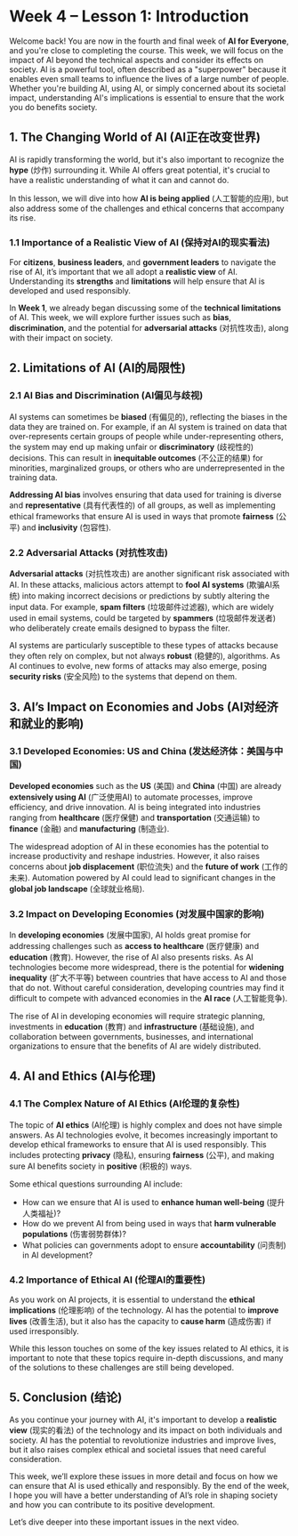 # Week 4 – Lesson 1: Introduction

Welcome back! You are now in the fourth and final week of **AI for Everyone**, and you're close to completing the course. This week, we will focus on the impact of AI beyond the technical aspects and consider its effects on society. AI is a powerful tool, often described as a "superpower" because it enables even small teams to influence the lives of a large number of people. Whether you're building AI, using AI, or simply concerned about its societal impact, understanding AI's implications is essential to ensure that the work you do benefits society.

## 1. The Changing World of AI (AI正在改变世界)

AI is rapidly transforming the world, but it's also important to recognize the **hype** (炒作) surrounding it. While AI offers great potential, it's crucial to have a realistic understanding of what it can and cannot do. 

In this lesson, we will dive into how **AI is being applied** (人工智能的应用), but also address some of the challenges and ethical concerns that accompany its rise. 

### 1.1 Importance of a Realistic View of AI (保持对AI的现实看法)

For **citizens**, **business leaders**, and **government leaders** to navigate the rise of AI, it’s important that we all adopt a **realistic view** of AI. Understanding its **strengths** and **limitations** will help ensure that AI is developed and used responsibly.

In **Week 1**, we already began discussing some of the **technical limitations** of AI. This week, we will explore further issues such as **bias**, **discrimination**, and the potential for **adversarial attacks** (对抗性攻击), along with their impact on society.

## 2. Limitations of AI (AI的局限性)

### 2.1 AI Bias and Discrimination (AI偏见与歧视)

AI systems can sometimes be **biased** (有偏见的), reflecting the biases in the data they are trained on. For example, if an AI system is trained on data that over-represents certain groups of people while under-representing others, the system may end up making unfair or **discriminatory** (歧视性的) decisions. This can result in **inequitable outcomes** (不公正的结果) for minorities, marginalized groups, or others who are underrepresented in the training data.

**Addressing AI bias** involves ensuring that data used for training is diverse and **representative** (具有代表性的) of all groups, as well as implementing ethical frameworks that ensure AI is used in ways that promote **fairness** (公平) and **inclusivity** (包容性).

### 2.2 Adversarial Attacks (对抗性攻击)

**Adversarial attacks** (对抗性攻击) are another significant risk associated with AI. In these attacks, malicious actors attempt to **fool AI systems** (欺骗AI系统) into making incorrect decisions or predictions by subtly altering the input data. For example, **spam filters** (垃圾邮件过滤器), which are widely used in email systems, could be targeted by **spammers** (垃圾邮件发送者) who deliberately create emails designed to bypass the filter.

AI systems are particularly susceptible to these types of attacks because they often rely on complex, but not always **robust** (稳健的), algorithms. As AI continues to evolve, new forms of attacks may also emerge, posing **security risks** (安全风险) to the systems that depend on them.

## 3. AI’s Impact on Economies and Jobs (AI对经济和就业的影响)

### 3.1 Developed Economies: US and China (发达经济体：美国与中国)

**Developed economies** such as the **US** (美国) and **China** (中国) are already **extensively using AI** (广泛使用AI) to automate processes, improve efficiency, and drive innovation. AI is being integrated into industries ranging from **healthcare** (医疗保健) and **transportation** (交通运输) to **finance** (金融) and **manufacturing** (制造业).

The widespread adoption of AI in these economies has the potential to increase productivity and reshape industries. However, it also raises concerns about **job displacement** (职位流失) and the **future of work** (工作的未来). Automation powered by AI could lead to significant changes in the **global job landscape** (全球就业格局).

### 3.2 Impact on Developing Economies (对发展中国家的影响)

In **developing economies** (发展中国家), AI holds great promise for addressing challenges such as **access to healthcare** (医疗健康) and **education** (教育). However, the rise of AI also presents risks. As AI technologies become more widespread, there is the potential for **widening inequality** (扩大不平等) between countries that have access to AI and those that do not. Without careful consideration, developing countries may find it difficult to compete with advanced economies in the **AI race** (人工智能竞争).

The rise of AI in developing economies will require strategic planning, investments in **education** (教育) and **infrastructure** (基础设施), and collaboration between governments, businesses, and international organizations to ensure that the benefits of AI are widely distributed.

## 4. AI and Ethics (AI与伦理)

### 4.1 The Complex Nature of AI Ethics (AI伦理的复杂性)

The topic of **AI ethics** (AI伦理) is highly complex and does not have simple answers. As AI technologies evolve, it becomes increasingly important to develop ethical frameworks to ensure that AI is used responsibly. This includes protecting **privacy** (隐私), ensuring **fairness** (公平), and making sure AI benefits society in **positive** (积极的) ways. 

Some ethical questions surrounding AI include:
- How can we ensure that AI is used to **enhance human well-being** (提升人类福祉)?
- How do we prevent AI from being used in ways that **harm vulnerable populations** (伤害弱势群体)?
- What policies can governments adopt to ensure **accountability** (问责制) in AI development?

### 4.2 Importance of Ethical AI (伦理AI的重要性)

As you work on AI projects, it is essential to understand the **ethical implications** (伦理影响) of the technology. AI has the potential to **improve lives** (改善生活), but it also has the capacity to **cause harm** (造成伤害) if used irresponsibly.

While this lesson touches on some of the key issues related to AI ethics, it is important to note that these topics require in-depth discussions, and many of the solutions to these challenges are still being developed.

## 5. Conclusion (结论)

As you continue your journey with AI, it's important to develop a **realistic view** (现实的看法) of the technology and its impact on both individuals and society. AI has the potential to revolutionize industries and improve lives, but it also raises complex ethical and societal issues that need careful consideration. 

This week, we’ll explore these issues in more detail and focus on how we can ensure that AI is used ethically and responsibly. By the end of the week, I hope you will have a better understanding of AI’s role in shaping society and how you can contribute to its positive development.

Let’s dive deeper into these important issues in the next video.
